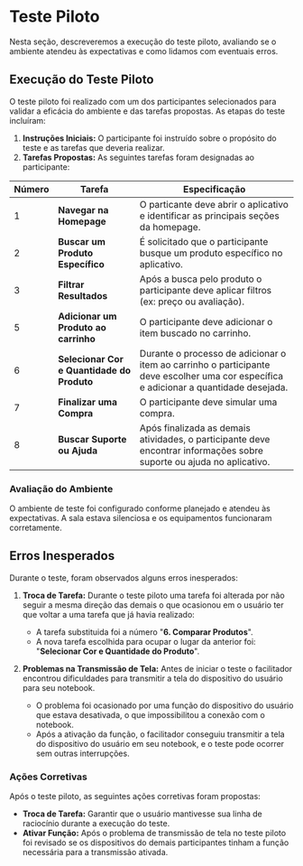 # Teste Piloto

Nesta seção, descreveremos a execução do teste piloto, avaliando se o ambiente atendeu às expectativas e como lidamos com eventuais erros.

## Execução do Teste Piloto

O teste piloto foi realizado com um dos participantes selecionados para validar a eficácia do ambiente e das tarefas propostas. As etapas do teste incluíram:

1. **Instruções Iniciais:** O participante foi instruído sobre o propósito do teste e as tarefas que deveria realizar.
2. **Tarefas Propostas:** As seguintes tarefas foram designadas ao participante:

|    Número   |         Tarefa          |   Especificação  |
|-------------|-------------------------|------------------|
|1|  **Navegar na Homepage**   | O particante deve abrir o aplicativo e identificar as principais seções da homepage.|
|2| **Buscar um Produto Específico** | É solicitado que o participante busque um produto específico no aplicativo.     |
|3| **Filtrar Resultados** | Após a busca pelo produto o participante deve aplicar filtros (ex: preço ou avaliação).|
|5| **Adicionar um Produto ao carrinho** | O participante deve adicionar o item buscado no carrinho.|
|6| **Selecionar Cor e Quantidade do Produto** | Durante o processo de adicionar o item ao carrinho o participante deve escolher uma cor específica e adicionar a quantidade desejada.|
|7| **Finalizar uma Compra** | O participante deve simular uma compra. |
|8| **Buscar Suporte ou Ajuda** | Após finalizada as demais atividades, o participante deve encontrar informações sobre suporte ou ajuda no aplicativo.|


### Avaliação do Ambiente

O ambiente de teste foi configurado conforme planejado e atendeu às expectativas. A sala estava silenciosa e os equipamentos funcionaram corretamente.

## Erros Inesperados

Durante o teste, foram observados alguns erros inesperados:

1. **Troca de Tarefa:** Durante o teste piloto uma tarefa foi alterada por não seguir a mesma direção das demais o que ocasionou em o usuário ter que voltar a uma tarefa que já havia realizado:
   - A tarefa substituida foi a número "**6. Comparar Produtos**".
   - A nova tarefa escolhida para ocupar o lugar da anterior foi: "**Selecionar Cor e Quantidade do Produto**".

2. **Problemas na Transmissão de Tela:** Antes de iniciar o teste o facilitador encontrou dificuldades para transmitir a tela do dispositivo do usuário para seu notebook.
   - O problema foi ocasionado por uma função do dispositivo do usuário que estava desativada, o que impossibilitou a conexão com o notebook.
   - Após a ativação da função, o facilitador conseguiu transmitir a tela do dispositivo do usuário em seu notebook, e o teste pode ocorrer sem outras interrupções.

### Ações Corretivas

Após o teste piloto, as seguintes ações corretivas foram propostas:

- **Troca de Tarefa:** Garantir que o usuário mantivesse sua linha de raciocínio durante a execução do teste.
- **Ativar Função:** Após o problema de transmissão de tela no teste piloto foi revisado se os dispositivos do demais participantes tinham a função necessária para a transmissão ativada.
